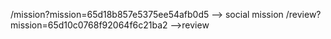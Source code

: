 /mission?mission=65d18b857e5375ee54afb0d5 --> social mission
/review?mission=65d10c0768f92064f6c21ba2 -->review
